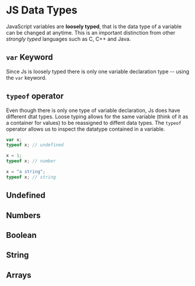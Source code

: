 # JS Data Types

JavaScript variables are **loosely typed**, that is the data type of a
variable can be changed at anytime. This is an important distinction
from other *strongly typed* languages such as C, C++ and Java.

## `var` Keyword

Since Js is loosely typed there is only one variable declaration type --
using the `var` keyword.

## `typeof` operator
Even though there is only one type of variable declaration, Js does have
different dtat types. Loose typing allows for the same variable (think
of it as a container for values) to be reassigned to diffent data types.
The `typeof` operator allows us to inspect the datatype contained in a
variable.

```js
var x;
typeof x; // undefined

x = 1;
typeof x; // number

x = "a string";
typeof x; // string
```


## Undefined


## Numbers

## Boolean

## String

## Arrays

